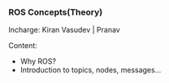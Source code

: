 ### ROS Concepts(Theory)

Incharge: Kiran Vasudev | Pranav

Content:
* Why ROS?
* Introduction to topics, nodes, messages...

